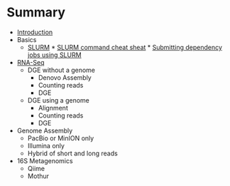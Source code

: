 # Summary

* [Introduction](README.md)
* Basics
  * [SLURM](slurm.md)
          * [SLURM command cheat sheat](slurm-cheatsheat.md)
          * [Submitting dependency jobs using SLURM](slurm-dependency.md)
* [RNA-Seq](RNA-Seq.md)
  * DGE without a genome
    * Denovo Assembly
    * Counting reads
    * DGE
  * DGE using a genome
    * Alignment
    * Counting reads
    * DGE
* Genome Assembly
    * PacBio or MinION only
    * Illumina only
    * Hybrid of short and long reads
* 16S Metagenomics
    * Qiime
    * Mothur


